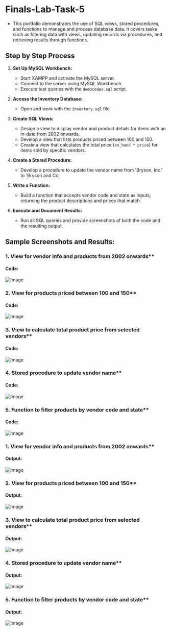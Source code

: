 # Finals-Lab-Task-5
- This portfolio demonstrates the use of SQL views, stored procedures, and functions to manage and process database data. It covers tasks such as filtering data with views, updating records via procedures, and retrieving results through functions.

## Step by Step Process

1. **Set Up MySQL Workbench:**

   * Start XAMPP and activate the MySQL server.
   * Connect to the server using MySQL Workbench.
   * Execute test queries with the `democodes.sql` script.

2. **Access the Inventory Database:**

   * Open and work with the `inventory.sql` file.

3. **Create SQL Views:**

   * Design a view to display vendor and product details for items with an in-date from 2002 onwards.
   * Develop a view that lists products priced between 100 and 150.
   * Create a view that calculates the total price (`on_hand * price`) for items sold by specific vendors.

4. **Create a Stored Procedure:**

   * Develop a procedure to update the vendor name from 'Bryson, Inc.' to 'Bryson and Co'.

5. **Write a Function:**

   * Build a function that accepts vendor code and state as inputs, returning the product descriptions and prices that match.

6. **Execute and Document Results:**

   * Run all SQL queries and provide screenshots of both the code and the resulting output.




## Sample Screenshots and Results:

### 1. View for vendor info and products from 2002 onwards**
#### Code:
![Image](https://github.com/user-attachments/assets/588bcf3e-9c55-4b1b-9ce2-355c480fb1d0)


### 2. View for products priced between 100 and 150**

#### Code:
![Image](https://github.com/user-attachments/assets/f704bb34-abdc-4ca6-971b-597c7077044a)


### 3. View to calculate total product price from selected vendors**

#### Code:
![Image](https://github.com/user-attachments/assets/b770922d-e6b9-4f25-83e1-b3b488d8abb2)

### 4. Stored procedure to update vendor name**

#### Code:
![Image](https://github.com/user-attachments/assets/dca28b72-c223-42e4-9031-c6c1c2eaaf30)

### 5. Function to filter products by vendor code and state**
#### Code:
![Image](https://github.com/user-attachments/assets/9b42d3e9-a178-4430-be65-3fdf0abdc37b)



### 1. View for vendor info and products from 2002 onwards**
#### Output:
![Image](https://github.com/user-attachments/assets/b56d25dc-6312-494b-a192-5c76d125572d)

### 2. View for products priced between 100 and 150**
#### Output:
![Image](https://github.com/user-attachments/assets/8bd906ef-22cc-46d6-9776-1239cfb210b8)

### 3. View to calculate total product price from selected vendors**
#### Output:
![Image](https://github.com/user-attachments/assets/660a718c-da43-4eb0-9f42-f19a60637c89)

### 4. Stored procedure to update vendor name**
#### Output:
![Image](https://github.com/user-attachments/assets/90f12ea7-f646-43f9-898f-a832b0a1a971)

### 5. Function to filter products by vendor code and state**
#### Output:
![Image](https://github.com/user-attachments/assets/9ccd3e8b-5f13-471c-b001-9cae3f2edfb0)
